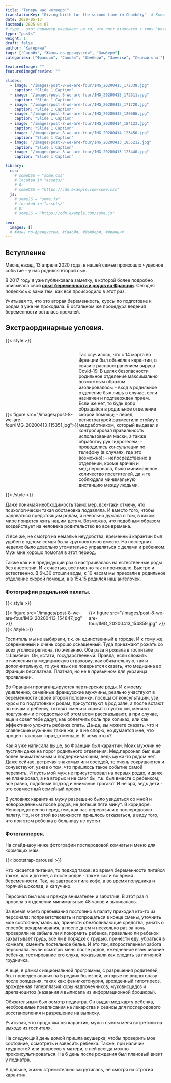 ```yaml
---
title: "Теперь нас четверо!"
translationKey: "Giving birth for the second time in Chambéry"  # Ключ должен быть уникальным и постоянным
date: 2020-05-13
lastmod: 2025-04-07
# type - этот параметр указывает на то, что пост относится к типу "post"
type: "posts"
weight: 1
draft: false
author: "Катерина"
tags: ["Савойя", "Жизнь по-французски", "Шамбери"]
categories: ["Франция", "Савойя", "Шамбери", "Заметки", "Личный опыт"]

featuredImage: ""
featuredImagePreview: ""

slides:
  - image: "/images/post-8-we-are-four/IMG_20200415_172338.jpg"
    caption: "Slide 1 Caption"
  - image: "/images/post-8-we-are-four/IMG_20200415_172311.jpg"
    caption: "Slide 1 Caption"
  - image: "/images/post-8-we-are-four/IMG_20200415_171720.jpg"
    caption: "Slide 1 Caption"
  - image: "/images/post-8-we-are-four/IMG_20200415_120606.jpg"
    caption: "Slide 1 Caption"
  - image: "/images/post-8-we-are-four/IMG_20200414_184123.jpg"
    caption: "Slide 1 Caption"
  - image: "/images/post-8-we-are-four/IMG_20200414_123450.jpg"
    caption: "Slide 1 Caption"
  - image: "/images/post-8-we-are-four/IMG_20200413_1855212.jpg"
    caption: "Slide 1 Caption"
  - image: "/images/post-8-we-are-four/IMG_20200413_125440.jpg"
    caption: "Slide 1 Caption"

library:
  css:
    # someCSS = "some.css"
    # located in "assets/"
    # Or
    # someCSS = "https://cdn.example.com/some.css"
  js:
    # someJS = "some.js"
    # located in "assets/"
    # Or
    # someJS = "https://cdn.example.com/some.js"

seo:
  images: []
  # Жизнь по-французски, #Савойя, #Шамбери, #Франция
---
```

## Вступление

Месяц назад, 13 апреля 2020 года, в нашей семье произошло чудесное событие - у нас родился второй сын.

В 2017 году я уже публиковала заметку, в которой более подробно описывала свой **[опыт беременности и родов во Франции](https://katerynadutykh.github.io/madamedutykh/ru/posts/first_giving_birth/)**.  Сегодня поделюсь с вами тем, как всё происходило в этот раз.

Учитывая то, что это вторая беременность, курсы по подготовке к родам я уже не проходила.  В остальном же процедура ведения беременности осталась прежней. 

## Экстраординарные условия.

{{< style >}}
 <div style="display: flex; align-items: center;">
    <div style="flex: 0 0 45%;">
        {{< figure src="/images/post-8-we-are-four/IMG_20200413_115351.jpg">}}
    </div>
       <div style="flex: 1; margin-right: 20px;"> <!-- Отступ справа от текста -->
       <p> Так случилось, что с 14 марта во Франции был объявлен карантин, в связи с распространением вируса Covid-19. В целях безопасности родильное отделение максимально возможным образом изолировалось: 
       - вход в родильное отделение был лишь в случае, если назначен и подтвержден прием. Если же нет, то будь добр обращайся в родильное отделение скорой помощи;
       - перед регистратурой разместили стойку с медработником, который выдавал и контролировал правильность использования маски, а также обработку рук гидрогелем;
       - проводились консультации по телефону (в случаях, где это возможно);
       - непосредственно в отделении, кроме врачей и мед.персонала, было минимальное количество посетителей, да и те соблюдали минимальную дистанцию между людьми.</p>
    </div>
</div>
{{< /style >}}

Даже понимая необходимость таких мер, все-таки отмечу, что психологически такая обстановка подавляла. И вместо того, чтобы радоваться предстоящим родам, я невольно думала о том, в каком мире придется жить нашим детям. Возможно, что подобным образом воздействует на человека родительство во все времена. 

И все же, не смотря на немалые неудобства, временный карантин был удобен в одном: семья была круглосуточно вместе. На последних неделях было довольно утомительно управляться с делами и ребенком. Муж мне хорошо помогал в этот период. 

Также как и в предыдущий раз я настраивалась на естественные роды без анестезии. И к счастью, всё именно так и произошло. Быстро и естественно. В 6ч.30 отошли воды, к 10 часам мы приехали в родильное отделение скорой помощи, а в 15ч.15 родился наш ангелочек.

### Фотографии родильной палаты.

{{< style >}}
<div style="display: flex; flex-wrap: wrap; justify-content: space-between; gap: 10px;">

  <div style="flex: 0 0 48%;">
    {{< figure src="/images/post-8-we-are-four/IMG_20200413_154847.jpg" >}}
  </div>

  <div style="flex: 0 0 48%;">
    {{< figure src="/images/post-8-we-are-four/IMG_20200413_154859.jpg" >}}
  </div>

</div>
{{< /style >}}

Госпиталь мы не выбирали, т.к. он единственный в городе. И к тому же, современный и очень хорошо оснащенный. Туда приезжают рожать со всех уголков региона, по желанию. Оба раза я рожала в госпитале г.Шамбери. Он, кстати, государственный. Правда, если сложить отчисления на медицинскую страховку, как обязательную, так и дополнительную, то уже язык не повернется сказать, что медицина во Франции бесплатная. Платная, но не в привычном для украинца проявлении.

Во Франции пропагандируются партнерские роды. И к моему удивлению, семейные французские мужчины, реально участвуют в беременности своей второй половинки, посещают консультации, узи, курсы по подготовке к родам, присутствуют в род зале, а после встают по ночам к ребенку, готовят смеси и кормят с пустышки, меняют подгузники и с гордостью об этом всем рассказывают, а при случае, еще и совет тебе дадут, как облегчить боль при коликах, или как эффективно уложить ребенка спать. 
Да-да, вы можете сказать, что и славянские мужчины такие же, и я не спорю, но думается мне, что процент таковых гораздо меньше. К чему это я?

Как я уже написала выше, во Франции был карантин. Моих мужчин не пустили даже на порог родильного отделения. Мед.персонал был еще более внимательным и поддерживающим, ведь мужа-то рядом нет. Даже сейчас, встречая знакомых или соседей, те очень сокрушаются и сочувствуют, узнав о том, что пришлось такое событие самой пережить. И пусть мой муж не присутствовал на первых родах, и даже не планировал, а на вторых и не смог бы, т.к. был вместе с ребенком, все равно, подобный подход и внимание трогают. И не зря, ведь дети - это совместный семейный проект.

В условиях карантина мужу разрешено было увидеться со мной и новорожденным после родов, не дольше пяти минут. В коридоре. Непосредственно перед тем, как нас перевозили в послеродовую палату. Но, и от этой возможности пришлось отказаться, в виду того, что при этом ребенка в больницу не пустят. 

### Фотогаллерея.

На слайд-шоу ниже фотографии послеродовой комнаты и меню для кормящих мам.

<!-- Первая карусель -->
{{< bootstrap-carousel >}}
<br>

Что касается питания, то подход таков: во время беременности питайся также, как и до нее, а после родов - также как и во время беременности. Так, на завтрак я пила кофе, а во время полудника и горячий шоколад, и капучино.

Персонал был как и прежде внимателен и заботлив. В этот раз я провела в отделении минимальные 48 часов и выписалась. 

За время моего пребывания постоянно в палату приходил кто-то из персонала: поприветствовать и попрощаться в конце смены, уточнить мое состояние/ малыша, принести обезболивающие средства, узнать о способе вскармливания, а после днем и несколько раз за ночь проверяли не забыла ли я покормить ребенка, правильно ли ребенок захватывает грудь, все ли в порядке с грудью, принести еду, убраться в комнате, сменить постельное белье. И это так, второстепенная забота персонала. Были осмотры меня после родов, ежедневное взвешивание ребенка, тестирование его слуха, показывали как следить за гигиеной грудничка. 

А еще, в рамках национальной программы, с разрешения родителей, был проведен анализ на 5 редких болезней, которые не видны сразу после рождения, таких как: фенилкетонурия, врожденный гипотиреоз, врожденная гиперплазия коры надпочечников, муковисцидоз и дрепаноцитоз (названия я выписала из информационной брошюры).

Обязательным был осмотр педиатра. Он выдал мед.карту ребенка, необходимые предписания на лекарства и сеансы для послеродового восстановления и разрешение на выписку.

Учитывая, что продолжался карантин, муж с сыном меня встретили на выходе из госпиталя. 

На следующий день домой пришла акушерка, чтобы проверить мое состояние, осмотреть и взвесить ребенка. Также, при наличии трудностей или вопросов у матери, с ней всегда можно проконсультироваться. 
На 6 день после рождения был плановый визит у педиатра. 

А дальше, жизнь стремительно закрутилась, не смотря на строгий карантин.